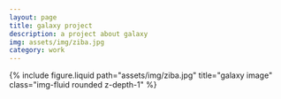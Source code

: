 ```yaml
---
layout: page
title: galaxy project 
description: a project about galaxy
img: assets/img/ziba.jpg
category: work
---
```


<div class="row">
    <div class="col-sm mt-3 mt-md-0">
        {% include figure.liquid path="assets/img/ziba.jpg" title="galaxy image" class="img-fluid rounded z-depth-1" %}
    </div>
</div>
